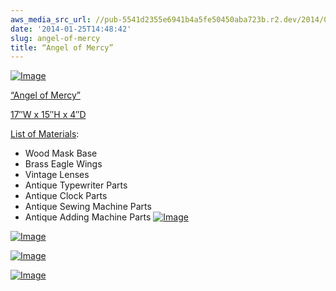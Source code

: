 ```yaml
---
aws_media_src_url: //pub-5541d2355e6941b4a5fe50450aba723b.r2.dev/2014/01/dscn36301.jpg
date: '2014-01-25T14:48:42'
slug: angel-of-mercy
title: “Angel of Mercy”
---
```


 [![Image](//pub-5541d2355e6941b4a5fe50450aba723b.r2.dev/2014/01/dscn36301.jpg?w=487)](//pub-5541d2355e6941b4a5fe50450aba723b.r2.dev/2014/01/dscn36301.jpg)

 [“Angel of Mercy”](http://agnello99.files.wordpress.com/2014/01/dscn36301.jpg)

 [17″W x 15″H x 4″D](http://agnello99.files.wordpress.com/2014/01/dscn36301.jpg)

 [List of Materials](http://agnello99.files.wordpress.com/2014/01/dscn36301.jpg):

  * Wood Mask Base
 * Brass Eagle Wings
 * Vintage Lenses
 * Antique Typewriter Parts
 * Antique Clock Parts
 * Antique Sewing Machine Parts
 * Antique Adding Machine Parts
  [![Image](//pub-5541d2355e6941b4a5fe50450aba723b.r2.dev/2014/01/dscn36311.jpg?w=487)](//pub-5541d2355e6941b4a5fe50450aba723b.r2.dev/2014/01/dscn36311.jpg)

 [![Image](//pub-5541d2355e6941b4a5fe50450aba723b.r2.dev/2014/01/dscn36321.jpg?w=487)](//pub-5541d2355e6941b4a5fe50450aba723b.r2.dev/2014/01/dscn36321.jpg)

 [![Image](//pub-5541d2355e6941b4a5fe50450aba723b.r2.dev/2014/01/dscn36331.jpg?w=487)](//pub-5541d2355e6941b4a5fe50450aba723b.r2.dev/2014/01/dscn36331.jpg)

 [![Image](//pub-5541d2355e6941b4a5fe50450aba723b.r2.dev/2014/01/dscn36341.jpg?w=487)](//pub-5541d2355e6941b4a5fe50450aba723b.r2.dev/2014/01/dscn36341.jpg)